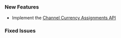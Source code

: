### New Features

- Implement the [Channel Currency Assignments API](https://developer.bigcommerce.com/api-reference/store-management/channels/channel-currency-assignments/post-channels-currency-assignments)

### Fixed Issues


